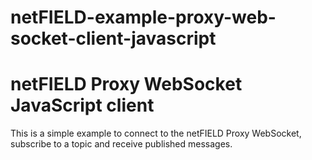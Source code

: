 # netFIELD-example-proxy-web-socket-client-javascript

# netFIELD Proxy WebSocket JavaScript client

This is a simple example to connect to the netFIELD Proxy WebSocket, subscribe to a topic and receive published messages.
